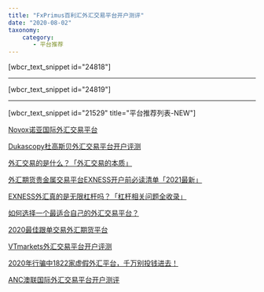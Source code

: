 ```yaml
---
title: "FxPrimus百利汇外汇交易平台开户测评"
date: "2020-08-02"
taxonomy:
    category: 
       - 平台推荐
---
```


\[wbcr\_text\_snippet id="24818"\]

* * *

\[wbcr\_text\_snippet id="24819"\]

* * *

\[wbcr\_text\_snippet id="21529" title="平台推荐列表-NEW"\]

[Novox诺亚国际外汇交易平台](https://we.laowei8.com/novox-review.html)

[Dukascopy杜高斯贝外汇交易平台开户评测](https://we.laowei8.com/dukascopy-review.html)

[外汇交易的是什么？「外汇交易的本质」](https://we.laowei8.com/what-is-traded-in-forex.html)

[外汇期货贵金属交易平台EXNESS开户前必读清单「2021最新」](https://we.laowei8.com/exness-forex-broker-fqa.html)

[EXNESS外汇真的是无限杠杆吗？「杠杆相关问题全收录」](https://we.laowei8.com/exness-leverage.html)

[如何选择一个最适合自己的外汇交易平台？](https://we.laowei8.com/how-to-find-fit-brokers.html)

[2020最佳跟单交易外汇期货平台](https://we.laowei8.com/best-social-broker.html)

[VTmarkets外汇交易平台开户评测](https://we.laowei8.com/vtmarkets-reviews.html)

[2020年行骗中1822家虚假外汇平台，千万别投钱进去！](https://we.laowei8.com/2019-new-fake-forex.html)

[ANC澳联国际外汇交易平台开户测评](https://we.laowei8.com/anc-reviews.html)
